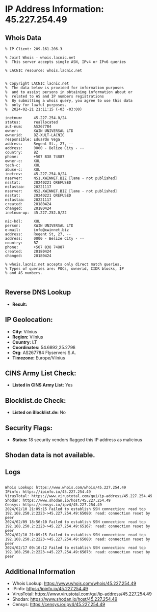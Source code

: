 # IP Address Information: 45.227.254.49

## Whois Data
```
% IP Client: 209.161.206.3
 
% Joint Whois - whois.lacnic.net
%  This server accepts single ASN, IPv4 or IPv6 queries

% LACNIC resource: whois.lacnic.net


% Copyright LACNIC lacnic.net
%  The data below is provided for information purposes
%  and to assist persons in obtaining information about or
%  related to AS and IP numbers registrations
%  By submitting a whois query, you agree to use this data
%  only for lawful purposes.
%  2024-02-21 21:11:15 (-03 -03:00)

inetnum:     45.227.254.0/24
status:      reallocated
aut-num:     AS267784
owner:       XWIN UNIVERSAL LTD
ownerid:     BZ-XULT-LACNIC
responsible: Eduardo Vega
address:     Regent St., 27, --
address:     0000 - Belize City - --
country:     BZ
phone:       +507 838 74887
owner-c:     XUL
tech-c:      XUL
abuse-c:     XUL
inetrev:     45.227.254.0/24
nserver:     NS1.XWINNET.BIZ [lame - not published]
nsstat:      20240221 QREFUSED
nslastaa:    20221117
nserver:     NS2.XWINNET.BIZ [lame - not published]
nsstat:      20240221 QREFUSED
nslastaa:    20221117
created:     20180424
changed:     20180424
inetnum-up:  45.227.252.0/22

nic-hdl:     XUL
person:      XWIN UNIVERSAL LTD
e-mail:      info@xwinnet.biz
address:     Regent St, 27, --
address:     0000 - Belize City - --
country:     BZ
phone:       +507 838 74887
created:     20180424
changed:     20180424

% whois.lacnic.net accepts only direct match queries.
% Types of queries are: POCs, ownerid, CIDR blocks, IP
% and AS numbers.


```
## Reverse DNS Lookup
- **Result:** 

## IP Geolocation:
- **City:** Vilnius
- **Region:** Vilnius
- **Country:** LT
- **Coordinates:** 54.6892,25.2798
- **Org:** AS267784 Flyservers S.A.
- **Timezone:** Europe/Vilnius

## CINS Army List Check:
- **Listed in CINS Army List:** 
Yes

## Blocklist.de Check:
- **Listed on Blocklist.de:** 
No

## Security Flags:
- **Status:** 18 security vendors flagged this IP address as malicious

## Shodan data is not available.

## Logs
```

Whois Lookup: https://www.whois.com/whois/45.227.254.49
IPinfo: https://ipinfo.io/45.227.254.49
VirusTotal: https://www.virustotal.com/gui/ip-address/45.227.254.49
Shodan: https://www.shodan.io/host/45.227.254.49
Censys: https://censys.io/ipv4/45.227.254.49
2024/02/10 21:09:15 Failed to establish SSH connection: read tcp 192.168.250.2:2223->45.227.254.49:65080: read: connection reset by peer
2024/02/09 18:56:10 Failed to establish SSH connection: read tcp 192.168.250.2:2223->45.227.254.49:65167: read: connection reset by peer
2024/02/10 21:09:15 Failed to establish SSH connection: read tcp 192.168.250.2:2223->45.227.254.49:65080: read: connection reset by peer
2024/02/17 09:10:12 Failed to establish SSH connection: read tcp 192.168.250.2:2223->45.227.254.49:65073: read: connection reset by peer

```
## Additional Information
- Whois Lookup: https://www.whois.com/whois/45.227.254.49
- IPinfo: https://ipinfo.io/45.227.254.49
- VirusTotal: https://www.virustotal.com/gui/ip-address/45.227.254.49
- Shodan: https://www.shodan.io/host/45.227.254.49
- Censys: https://censys.io/ipv4/45.227.254.49

